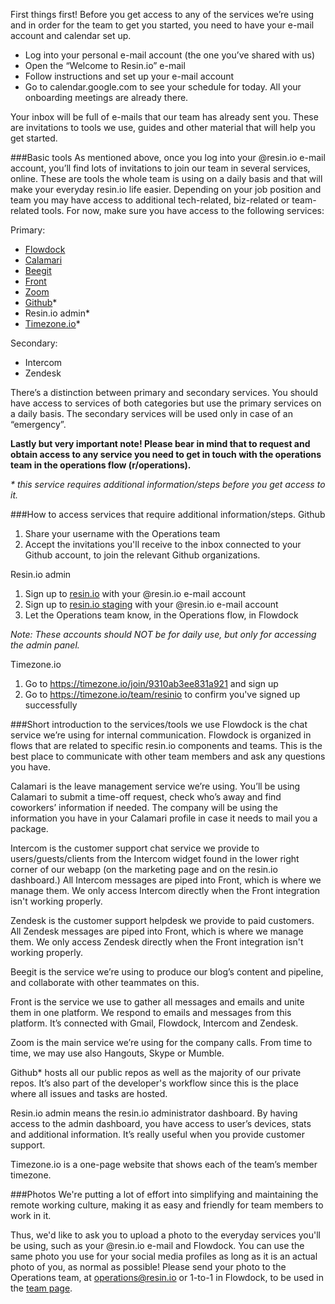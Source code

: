 First things first! Before you get access to any of the services we’re using and in order for the team to get you started, you need to have your e-mail account and calendar set up.
* Log into your personal e-mail account (the one you’ve shared with us)
* Open the “Welcome to Resin.io” e-mail
* Follow instructions and set up your e-mail account
* Go to calendar.google.com to see your schedule for today. All your onboarding meetings are already there.

Your inbox will be full of e-mails that our team has already sent you. These are invitations to tools we use, guides and other material that will help you get started.

###Basic tools
As mentioned above, once you log into your @resin.io e-mail account, you’ll find lots of invitations to join our team in several services, online. These are tools the whole team is using on a daily basis and that will make your everyday resin.io life easier. Depending on your job position and team you may have access to additional tech-related, biz-related or team-related tools. For now, make sure you have access to the following services:

Primary:
* [Flowdock](www.flowdock.com)
* [Calamari](www.calamari.io)
* [Beegit](www.beegit.com)
* [Front](www.frontapp.com)
* [Zoom](www.zoom.us)
* [Github](www.github.com)*
* Resin.io admin*
* [Timezone.io](www.timezone.io)*

Secondary:
* Intercom
* Zendesk

There’s a distinction between primary and secondary services. You should have access to services of both categories but use the primary services on a daily basis. The secondary services will be used only in case of an “emergency”.

**Lastly but very important note! Please bear in mind that to request and obtain access to any service you need to get in touch with the operations team in the operations flow (r/operations).**

_* this service requires additional information/steps before you get access to it._


###How to access services that require additional information/steps.
Github

1. Share your username with the Operations team
1. Accept the invitations you'll receive to the inbox connected to your Github account, to join the relevant Github organizations.

Resin.io admin

1. Sign up to [resin.io](https://dashboard.resin.io/signup) with your @resin.io e-mail account
1. Sign up to [resin.io staging](https://dashboard.resinstaging.io/signup) with your @resin.io e-mail account
1. Let the Operations team know, in the Operations flow, in Flowdock

_Note: These accounts should NOT be for daily use, but only for accessing the admin panel._

Timezone.io

1. Go to https://timezone.io/join/9310ab3ee831a921 and sign up
1. Go to https://timezone.io/team/resinio to confirm you've signed up successfully

###Short introduction to the services/tools we use
Flowdock is the chat service we’re using for internal communication. Flowdock is organized in flows that are related to specific resin.io components and teams. This is the best place to communicate with other team members and ask any questions you have.

Calamari is the leave management service we’re using. You’ll be using Calamari to submit a time-off request, check who’s away and find coworkers’ information if needed. The company will be using the information you have in your Calamari profile in case it needs to mail you a package.

Intercom is the customer support chat service we provide to users/guests/clients from the Intercom widget found in the lower right corner of our webapp (on the marketing page and on the resin.io dashboard.) All Intercom messages are piped into Front, which is where we manage them. We only access Intercom directly when the Front integration isn't working properly.

Zendesk is the customer support helpdesk we provide to paid customers. All Zendesk messages are piped into Front, which is where we manage them. We only access Zendesk directly when the Front integration isn't working properly.

Beegit is the service we’re using to produce our blog’s content and pipeline, and collaborate with other teammates on this. 

Front is the service we use to gather all messages and emails and unite them in one platform. We respond to emails and messages from this platform. It’s connected with Gmail, Flowdock, Intercom and Zendesk.

Zoom is the main service we’re using for the company calls. From time to time, we may use also Hangouts, Skype or Mumble.

Github* hosts all our public repos as well as the majority of our private repos. It’s also part of the developer's workflow since this is the place where all issues and tasks are hosted.

Resin.io admin means the resin.io administrator dashboard. By having access to the admin dashboard, you have access to user’s devices, stats and additional information. It’s really useful when you provide customer support.

Timezone.io is a one-page website that shows each of the team’s member timezone.

###Photos
We're putting a lot of effort into simplifying and maintaining the remote working culture, making it as easy and friendly for team members to work in it.

Thus, we'd like to ask you to upload a photo to the everyday services you'll be using, such as your @resin.io e-mail and Flowdock. You can use the same photo you use for your social media profiles as long as it is an actual photo of you, as normal as possible! Please send your photo to the Operations team, at operations@resin.io or 1-to-1 in Flowdock, to be used in the [team page](www.resin.io/team).